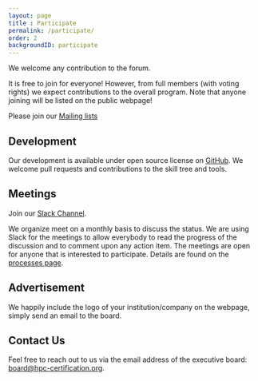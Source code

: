 ```yaml
---
layout: page
title : Participate
permalink: /participate/
order: 2
backgroundID: participate
---
```


We welcome any contribution to the forum.

It is free to join for everyone!
However, from full members (with voting rights) we expect contributions to the overall program.
Note that anyone joining will be listed on the public webpage!

Please join our [Mailing lists](/listinfo/)

## Development

Our development is available under open source license on [GitHub](https://github.com/HPC-certification-forum).
We welcome pull requests and contributions to the skill tree and tools.

## Meetings

Join our [Slack Channel](https://join.slack.com/t/hpc-certification/shared_invite/zt-4h4w3ldt-wrG_URr6u6YYUK5Ija6K0Q).

We organize meet on a monthly basis to discuss the status.
We are using Slack for the meetings to allow everybody to read the progress of the discussion and to comment upon any action item.
The meetings are open for anyone that is interested to participate.
Details are found on the [processes page](/processes/#meetings).

## Advertisement

We happily include the logo of your institution/company on the webpage, simply send an email to the board.

## Contact Us
Feel free to reach out to us via the email address of the executive board: <a href="mailto:board@hpc-certification.org">board@hpc-certification.org</a>.
